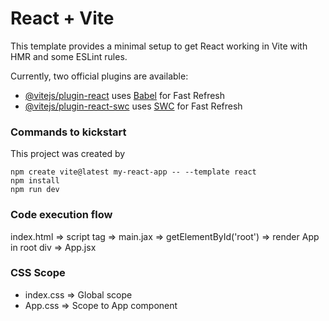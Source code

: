 # React + Vite

This template provides a minimal setup to get React working in Vite with HMR and some ESLint rules.

Currently, two official plugins are available:

- [@vitejs/plugin-react](https://github.com/vitejs/vite-plugin-react/blob/main/packages/plugin-react/README.md) uses [Babel](https://babeljs.io/) for Fast Refresh
- [@vitejs/plugin-react-swc](https://github.com/vitejs/vite-plugin-react-swc) uses [SWC](https://swc.rs/) for Fast Refresh

### Commands to kickstart
This project was created by
```
npm create vite@latest my-react-app -- --template react
npm install
npm run dev
```

### Code execution flow
index.html => script tag => main.jax => getElementById('root') => render App in root div => App.jsx

### CSS Scope
- index.css => Global scope
- App.css => Scope to App component
